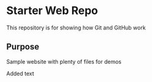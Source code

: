# Starter Web Repo



This repository is for showing how Git and GitHub work



## Purpose

Sample website with plenty of files for demos

Added text